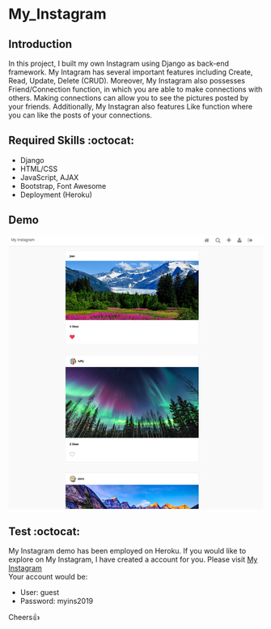 # My_Instagram

## Introduction
In this project, I built my own Instagram using Django as back-end framework. My Intagram has several important features
including Create, Read, Update, Delete (CRUD). Moreover, My Instagram also possesses Friend/Connection function, in which you
are able to make connections with others. Making connections can allow you to see the pictures posted by your friends. Additionally,
My Instagran also features Like function where you can like the posts of your connections.

## Required Skills :octocat:
* Django
* HTML/CSS
* JavaScript, AJAX
* Bootstrap, Font Awesome
* Deployment (Heroku)

## Demo
![](demo.png)

## Test :octocat:
My Instagram demo has been employed on Heroku. If you would like to explore on My Instagram,
I have created a account for you. Please visit [My Instagram](https://sheltered-scrubland-53381.herokuapp.com/auth/login/)<br>
Your account would be:<br>
* User: guest <br>
* Password: myins2019<br>



Cheers:+1:
